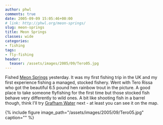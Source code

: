 ```yaml
---
author: phwl
comments: true
date: 2005-09-09 15:05:46+00:00
# link: http://phwl.org/meon-springs/
slug: meon-springs
title: Meon Springs
classes: wide
categories:
- fishing
tags:
- fly-fishing
header:
  teaser: /assets/images/2005/09/Tero05.jpg
---
```


Fished [Meon Springs](http://www.meonsprings.com) yesterday. It was my first fishing trip in the UK and my first experience fishing a managed, stocked fishery. Went with Tero Rissa who got the beautiful 6.5 pound hen rainbow trout in the picture. A good place to take someone flyfishing for the first time but those stocked fish behave very differently to wild ones. A bit like shooting fish in a barrel though, think I'll try [Grafham Water](http://www.gwffa-grafham.co.uk/grafham.htm) next - at least you can see it on the map.

{% include figure image_path="/assets/images/2005/09/Tero05.jpg" caption="" %}
